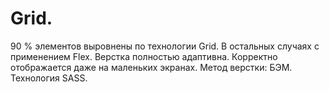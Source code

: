 # Grid.
90 % элементов выровнены по технологии Grid. В остальных случаях c применением Flex. 
Верстка полностью адаптивна. Корректно отображается даже на маленьких экранах.  Метод верстки: БЭМ. Технология SASS.
